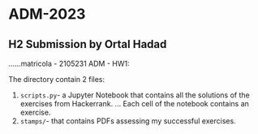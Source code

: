 # ADM-2023
## H2 Submission by Ortal Hadad
......matricola - 2105231
ADM - HW1:

The directory contain 2 files:
1. `scripts.py`- a Jupyter Notebook that contains all the solutions of the exercises from Hackerrank.
... Each cell of the notebook contains an exercise. 
2. `stamps/`- that contains PDFs assessing my successful exercises.


